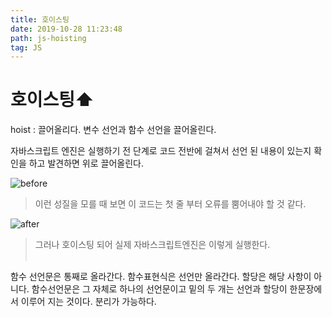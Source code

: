 ```yaml
---
title: 호이스팅
date: 2019-10-28 11:23:48
path: js-hoisting
tag: JS
---
```


# 호이스팅⬆️

hoist : 끌어올리다.
변수 선언과 함수 선언을 끌어올린다.

자바스크립트 엔진은 실행하기 전 단계로 코드 전반에 걸쳐서 선언 된 내용이 있는지 확인을 하고 발견하면 위로 끌어올린다.

![before](/hoisting_1.png)

> 이런 성질을 모를 때 보면 이 코드는 첫 줄 부터 오류를 뿜어내야 할 것 같다.

![after](/hoisting_2.png)

> 그러나 호이스팅 되어 실제 자바스크립트엔진은 이렇게 실행한다.  
> <br />

함수 선언문은 통째로 올라간다.
함수표현식은 선언만 올라간다. 할당은 해당 사항이 아니다.
함수선언문은 그 자체로 하나의 선언문이고 밑의 두 개는 선언과 할당이 한문장에서 이루어 지는 것이다. 분리가 가능하다.
